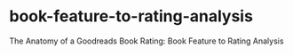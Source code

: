# book-feature-to-rating-analysis
The Anatomy of a Goodreads Book Rating: Book Feature to Rating Analysis
